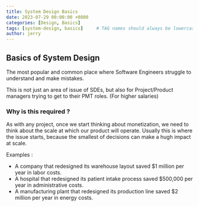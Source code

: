 ```yaml
---
title: System Design Basics
date: 2023-07-29 00:00:00 +0800
categories: [Design, Basics]
tags: [system-design, basics]     # TAG names should always be lowercase
author: jerry
---
```


## Basics of System Design

The most popular and common place where Software Engineers struggle to understand and make mistakes.

This is not just an area of issue of SDEs, but also for Project/Product managers trying to get to their PMT roles. (For higher salaries)

### Why is this required ?

As with any project, once we start thinking about monetization, we need to think about the scale at which our product will operate.
Usually this is where the issue starts, because the smallest of decisions can make a hugh impact at scale.

Examples :
- A company that redesigned its warehouse layout saved $1 million per year in labor costs.
- A hospital that redesigned its patient intake process saved $500,000 per year in administrative costs.
- A manufacturing plant that redesigned its production line saved $2 million per year in energy costs.

[//]: # (<iframe width="640" height="360" src="https://www.youtube.com/embed/xpDnVSmNFX0" frameborder="0" allowfullscreen></iframe>)
